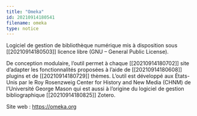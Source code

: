 ```yaml
---
title: "Omeka"
id: 20210914180541
filename: omeka
type: notice
---
```


Logiciel de gestion de bibliothèque numérique mis à disposition sous [[20210914180503]] licence libre (GNU – General Public License).

De conception modulaire, l’outil permet à chaque [[20210914180702]] site d’adapter les fonctionnalités proposées à l’aide de [[20210914180608]] plugins et de [[20210914180729]] thèmes. L’outil est développé aux États-Unis par le Roy Rosenzweig Center for History and New Media (CHNM) de l’Université George Mason qui est aussi à l’origine du logiciel de gestion bibliographique [[20210914180825]] Zotero.

Site web : <https://omeka.org>

